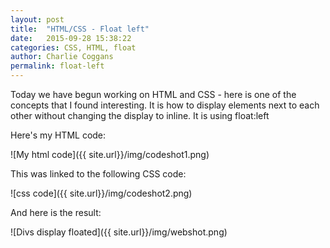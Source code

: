 ```yaml
---
layout: post
title:  "HTML/CSS - Float left"
date:   2015-09-28 15:38:22
categories: CSS, HTML, float
author: Charlie Coggans
permalink: float-left
---
```

Today we have begun working on HTML and CSS - here is one of the concepts that I found interesting. It is how to display elements next to each other without changing the display to inline. It is using float:left

Here's my HTML code:

![My html code]({{ site.url}}/img/codeshot1.png)

This was linked to the following CSS code:

![css code]({{ site.url}}/img/codeshot2.png)

And here is the result:

![Divs display floated]({{ site.url}}/img/webshot.png)
